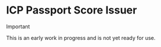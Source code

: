 # ICP Passport Score Issuer

> [!IMPORTANT]  
> This is an early work in progress and is not yet ready for use.

